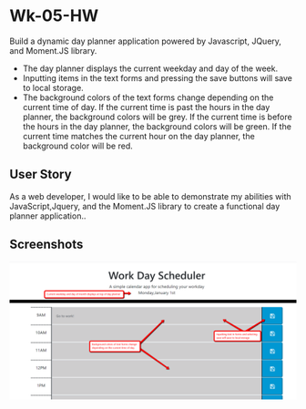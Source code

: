 # Wk-05-HW
Build a dynamic day planner application powered by Javascript, JQuery, and Moment.JS library.
<ul>
<li>
The day planner displays the current weekday and day of the week.
</li>
<li>
Inputting items in the text forms and pressing the save buttons will save to local storage.
</li> 
<li>
The background colors of the text forms change depending on the current time of day. If the current time is past the hours in the day planner, the background colors will be grey. If the current time is before the hours in the day planner, the background colors will be green. If the current time matches the current hour on the day planner, the background color will be red.
</li> 
</ul>

## User Story 
As a web developer, I would like to be able to demonstrate my abilities with JavaScript,Jquery, and the Moment.JS library to create a functional day planner application..

## Screenshots

<img src="assets/Screenshot.png">